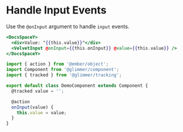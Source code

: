 # Handle Input Events

Use the `@onInput` argument to handle `input` events.

```hbs template
<DocsSpaceY>
  <div>Value: "{{this.value}}"</div>
  <VelvetInput @onInput={{this.onInput}} @value={{this.value}} />
</DocsSpaceY>
```

```js component
import { action } from '@ember/object';
import Component from '@glimmer/component';
import { tracked } from '@glimmer/tracking';

export default class DemoComponent extends Component {
  @tracked value = '';

  @action
  onInput(value) {
    this.value = value;
  }
}
```

